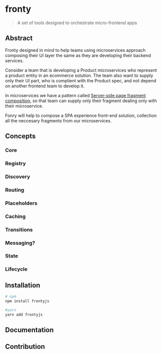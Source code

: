 # fronty

> A set of tools designed to orchestrate micro-frontend apps

## Abstract

Fronty designed in mind to help teams using microservices approach composing their UI layer the same as they are developing their backend services.

Consider a team that is developing a Product microservices who represent a product entity in an ecommerce solution.
The team also want to supply only their UI part, who is complient with the Product spec, and not depend on another frontend team to develop it.

In microservices we have a pattern called [Server-side page fragment composition](http://microservices.io/patterns/ui/server-side-page-fragment-composition.html), so that team can supply only their fragment dealing only with their microservice.

Fonry will help to compose a SPA experience front-end solution, collection all the neccesary fragments from our microservices.

## Concepts

### Core

### Registry

### Discovery

### Routing

### Placeholders

### Caching

### Transitions

### Messaging?

### State

### Lifecycle

## Installation

```bash
# npm
npm install frontyjs

#yarn
yarn add frontyjs
```

## Documentation

## Contribution
